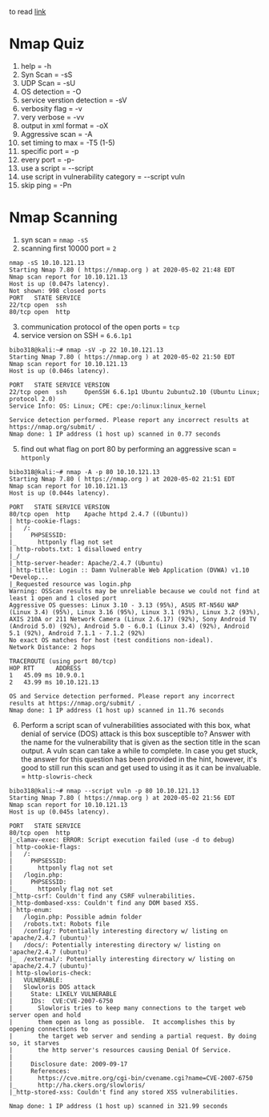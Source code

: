 to read [link](https://docs.google.com/document/d/1q0FziVZM3zCWhcgtPpljVPzkBX0fMAh6ebrXVM5rg08/edit)

# Nmap Quiz 
1. help = -h
2. Syn Scan = -sS
3. UDP Scan = -sU
4. OS detection = -O
5. service verstion detection = -sV
6. verbosity flag = -v
7. very verbose = -vv
8. output in xml format = -oX
9. Aggressive scan = -A
10. set timing to max = -T5 (1-5)
11. specific port = -p
12. every port = -p-
13. use a script = --script
14. use script in vulnerability category = --script vuln
15. skip ping = -Pn

# Nmap Scanning 
1. syn scan = ```nmap -sS```
2. scanning first 10000 port = ```2```
```console
nmap -sS 10.10.121.13
Starting Nmap 7.80 ( https://nmap.org ) at 2020-05-02 21:48 EDT
Nmap scan report for 10.10.121.13
Host is up (0.047s latency).
Not shown: 998 closed ports
PORT   STATE SERVICE
22/tcp open  ssh
80/tcp open  http
```
3. communication protocol of the open ports = ```tcp```
4. service version on SSH = ```6.6.1p1```
```console
bibo318@kali:~# nmap -sV -p 22 10.10.121.13
Starting Nmap 7.80 ( https://nmap.org ) at 2020-05-02 21:50 EDT
Nmap scan report for 10.10.121.13
Host is up (0.046s latency).

PORT   STATE SERVICE VERSION
22/tcp open  ssh     OpenSSH 6.6.1p1 Ubuntu 2ubuntu2.10 (Ubuntu Linux; protocol 2.0)
Service Info: OS: Linux; CPE: cpe:/o:linux:linux_kernel

Service detection performed. Please report any incorrect results at https://nmap.org/submit/ .
Nmap done: 1 IP address (1 host up) scanned in 0.77 seconds
```
5. find out what flag on port 80 by performing an aggressive scan = ```httponly```
```console
bibo318@kali:~# nmap -A -p 80 10.10.121.13
Starting Nmap 7.80 ( https://nmap.org ) at 2020-05-02 21:51 EDT
Nmap scan report for 10.10.121.13
Host is up (0.044s latency).

PORT   STATE SERVICE VERSION
80/tcp open  http    Apache httpd 2.4.7 ((Ubuntu))
| http-cookie-flags: 
|   /: 
|     PHPSESSID: 
|_      httponly flag not set
| http-robots.txt: 1 disallowed entry 
|_/
|_http-server-header: Apache/2.4.7 (Ubuntu)
| http-title: Login :: Damn Vulnerable Web Application (DVWA) v1.10 *Develop...
|_Requested resource was login.php
Warning: OSScan results may be unreliable because we could not find at least 1 open and 1 closed port
Aggressive OS guesses: Linux 3.10 - 3.13 (95%), ASUS RT-N56U WAP (Linux 3.4) (95%), Linux 3.16 (95%), Linux 3.1 (93%), Linux 3.2 (93%), AXIS 210A or 211 Network Camera (Linux 2.6.17) (92%), Sony Android TV (Android 5.0) (92%), Android 5.0 - 6.0.1 (Linux 3.4) (92%), Android 5.1 (92%), Android 7.1.1 - 7.1.2 (92%)
No exact OS matches for host (test conditions non-ideal).
Network Distance: 2 hops

TRACEROUTE (using port 80/tcp)
HOP RTT      ADDRESS
1   45.09 ms 10.9.0.1
2   43.99 ms 10.10.121.13

OS and Service detection performed. Please report any incorrect results at https://nmap.org/submit/ .
Nmap done: 1 IP address (1 host up) scanned in 11.76 seconds
```
6. Perform a script scan of vulnerabilities associated with this box, what denial of service (DOS) attack is this box susceptible to? Answer with the name for the vulnerability that is given as the section title in the scan output. A vuln scan can take a while to complete. In case you get stuck, the answer for this question has been provided in the hint, however, it's good to still run this scan and get used to using it as it can be invaluable. = ```http-slowris-check```
```console
bibo318@kali:~# nmap --script vuln -p 80 10.10.121.13
Starting Nmap 7.80 ( https://nmap.org ) at 2020-05-02 21:56 EDT
Nmap scan report for 10.10.121.13
Host is up (0.045s latency).

PORT   STATE SERVICE
80/tcp open  http
|_clamav-exec: ERROR: Script execution failed (use -d to debug)
| http-cookie-flags: 
|   /: 
|     PHPSESSID: 
|       httponly flag not set
|   /login.php: 
|     PHPSESSID: 
|_      httponly flag not set
|_http-csrf: Couldn't find any CSRF vulnerabilities.
|_http-dombased-xss: Couldn't find any DOM based XSS.
| http-enum: 
|   /login.php: Possible admin folder
|   /robots.txt: Robots file
|   /config/: Potentially interesting directory w/ listing on 'apache/2.4.7 (ubuntu)'
|   /docs/: Potentially interesting directory w/ listing on 'apache/2.4.7 (ubuntu)'
|_  /external/: Potentially interesting directory w/ listing on 'apache/2.4.7 (ubuntu)'
| http-slowloris-check: 
|   VULNERABLE:
|   Slowloris DOS attack
|     State: LIKELY VULNERABLE
|     IDs:  CVE:CVE-2007-6750
|       Slowloris tries to keep many connections to the target web server open and hold
|       them open as long as possible.  It accomplishes this by opening connections to
|       the target web server and sending a partial request. By doing so, it starves
|       the http server's resources causing Denial Of Service.
|       
|     Disclosure date: 2009-09-17
|     References:
|       https://cve.mitre.org/cgi-bin/cvename.cgi?name=CVE-2007-6750
|_      http://ha.ckers.org/slowloris/
|_http-stored-xss: Couldn't find any stored XSS vulnerabilities.

Nmap done: 1 IP address (1 host up) scanned in 321.99 seconds
```